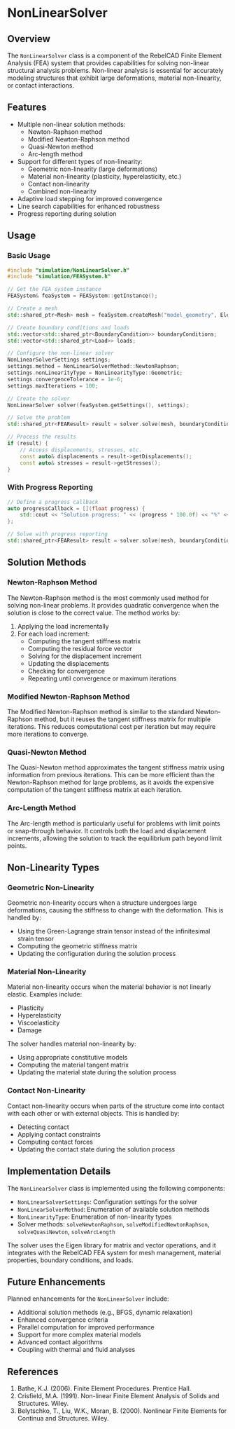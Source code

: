 # NonLinearSolver

## Overview

The `NonLinearSolver` class is a component of the RebelCAD Finite Element Analysis (FEA) system that provides capabilities for solving non-linear structural analysis problems. Non-linear analysis is essential for accurately modeling structures that exhibit large deformations, material non-linearity, or contact interactions.

## Features

- Multiple non-linear solution methods:
  - Newton-Raphson method
  - Modified Newton-Raphson method
  - Quasi-Newton method
  - Arc-length method
- Support for different types of non-linearity:
  - Geometric non-linearity (large deformations)
  - Material non-linearity (plasticity, hyperelasticity, etc.)
  - Contact non-linearity
  - Combined non-linearity
- Adaptive load stepping for improved convergence
- Line search capabilities for enhanced robustness
- Progress reporting during solution

## Usage

### Basic Usage

```cpp
#include "simulation/NonLinearSolver.h"
#include "simulation/FEASystem.h"

// Get the FEA system instance
FEASystem& feaSystem = FEASystem::getInstance();

// Create a mesh
std::shared_ptr<Mesh> mesh = feaSystem.createMesh("model_geometry", ElementType::Tetra, 2);

// Create boundary conditions and loads
std::vector<std::shared_ptr<BoundaryCondition>> boundaryConditions;
std::vector<std::shared_ptr<Load>> loads;

// Configure the non-linear solver
NonLinearSolverSettings settings;
settings.method = NonLinearSolverMethod::NewtonRaphson;
settings.nonLinearityType = NonLinearityType::Geometric;
settings.convergenceTolerance = 1e-6;
settings.maxIterations = 100;

// Create the solver
NonLinearSolver solver(feaSystem.getSettings(), settings);

// Solve the problem
std::shared_ptr<FEAResult> result = solver.solve(mesh, boundaryConditions, loads);

// Process the results
if (result) {
    // Access displacements, stresses, etc.
    const auto& displacements = result->getDisplacements();
    const auto& stresses = result->getStresses();
}
```

### With Progress Reporting

```cpp
// Define a progress callback
auto progressCallback = [](float progress) {
    std::cout << "Solution progress: " << (progress * 100.0f) << "%" << std::endl;
};

// Solve with progress reporting
std::shared_ptr<FEAResult> result = solver.solve(mesh, boundaryConditions, loads, progressCallback);
```

## Solution Methods

### Newton-Raphson Method

The Newton-Raphson method is the most commonly used method for solving non-linear problems. It provides quadratic convergence when the solution is close to the correct value. The method works by:

1. Applying the load incrementally
2. For each load increment:
   - Computing the tangent stiffness matrix
   - Computing the residual force vector
   - Solving for the displacement increment
   - Updating the displacements
   - Checking for convergence
   - Repeating until convergence or maximum iterations

### Modified Newton-Raphson Method

The Modified Newton-Raphson method is similar to the standard Newton-Raphson method, but it reuses the tangent stiffness matrix for multiple iterations. This reduces computational cost per iteration but may require more iterations to converge.

### Quasi-Newton Method

The Quasi-Newton method approximates the tangent stiffness matrix using information from previous iterations. This can be more efficient than the Newton-Raphson method for large problems, as it avoids the expensive computation of the tangent stiffness matrix at each iteration.

### Arc-Length Method

The Arc-length method is particularly useful for problems with limit points or snap-through behavior. It controls both the load and displacement increments, allowing the solution to track the equilibrium path beyond limit points.

## Non-Linearity Types

### Geometric Non-Linearity

Geometric non-linearity occurs when a structure undergoes large deformations, causing the stiffness to change with the deformation. This is handled by:

- Using the Green-Lagrange strain tensor instead of the infinitesimal strain tensor
- Computing the geometric stiffness matrix
- Updating the configuration during the solution process

### Material Non-Linearity

Material non-linearity occurs when the material behavior is not linearly elastic. Examples include:

- Plasticity
- Hyperelasticity
- Viscoelasticity
- Damage

The solver handles material non-linearity by:

- Using appropriate constitutive models
- Computing the material tangent matrix
- Updating the material state during the solution process

### Contact Non-Linearity

Contact non-linearity occurs when parts of the structure come into contact with each other or with external objects. This is handled by:

- Detecting contact
- Applying contact constraints
- Computing contact forces
- Updating the contact state during the solution process

## Implementation Details

The `NonLinearSolver` class is implemented using the following components:

- `NonLinearSolverSettings`: Configuration settings for the solver
- `NonLinearSolverMethod`: Enumeration of available solution methods
- `NonLinearityType`: Enumeration of non-linearity types
- Solver methods: `solveNewtonRaphson`, `solveModifiedNewtonRaphson`, `solveQuasiNewton`, `solveArcLength`

The solver uses the Eigen library for matrix and vector operations, and it integrates with the RebelCAD FEA system for mesh management, material properties, boundary conditions, and loads.

## Future Enhancements

Planned enhancements for the `NonLinearSolver` include:

- Additional solution methods (e.g., BFGS, dynamic relaxation)
- Enhanced convergence criteria
- Parallel computation for improved performance
- Support for more complex material models
- Advanced contact algorithms
- Coupling with thermal and fluid analyses

## References

1. Bathe, K.J. (2006). Finite Element Procedures. Prentice Hall.
2. Crisfield, M.A. (1991). Non-linear Finite Element Analysis of Solids and Structures. Wiley.
3. Belytschko, T., Liu, W.K., Moran, B. (2000). Nonlinear Finite Elements for Continua and Structures. Wiley.
